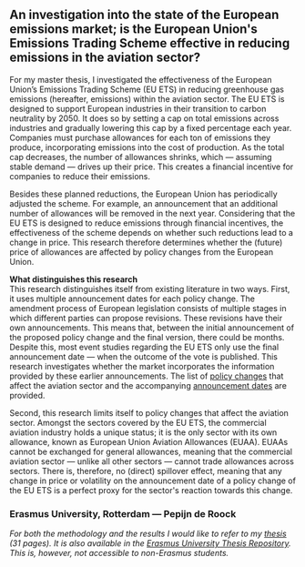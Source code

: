 ## An investigation into the state of the European emissions market; is the European Union's Emissions Trading Scheme effective in reducing emissions in the aviation sector?

For my master thesis, I investigated the effectiveness of the European Union’s Emissions Trading Scheme (EU ETS) in reducing greenhouse gas emissions (hereafter, emissions) within the aviation sector. The EU ETS is designed to support European industries in their transition to carbon neutrality by 2050. It does so by setting a cap on total emissions across industries and gradually lowering this cap by a fixed percentage each year. Companies must purchase allowances for each ton of emissions they produce, incorporating emissions into the cost of production. As the total cap decreases, the number of allowances shrinks, which — assuming stable demand — drives up their price. This creates a financial incentive for companies to reduce their emissions.

Besides these planned reductions, the European Union has periodically adjusted the scheme. For example, an announcement that an additional number of allowances will be removed in the next year. Considering that the EU ETS is designed to reduce emissions through financial incentives, the effectiveness of the scheme depends on whether such reductions lead to a change in price. This research therefore determines whether the (future) price of allowances are affected by policy changes from the European Union.

**What distinguishes this research**  
This research distinguishes itself from existing literature in two ways. First, it uses multiple announcement dates for each policy change. The amendment process of European legislation consists of multiple stages in which different parties can propose revisions. These revisions have their own announcements. This means that, between the initial announcement of the proposed policy change and the final version, there could be months. Despite this, most event studies regarding the EU ETS only use the final announcement date — when the outcome of the vote is published. This research investigates whether the market incorporates the information provided by these earlier announcements. The list of [policy changes](data/policy_changes.pdf) that affect the aviation sector and the accompanying [announcement dates](data/announcements.pdf) are provided.

Second, this research limits itself to policy changes that affect the aviation sector. Amongst the sectors covered by the EU ETS, the commercial aviation industry holds a unique status; it is the only sector with its own allowance, known as European Union Aviation Allowances (EUAA). EUAAs cannot be exchanged for general allowances, meaning that the commercial aviation sector — unlike all other sectors — cannot trade allowances across sectors. There is, therefore, no (direct) spillover effect, meaning that any change in price or volatility on the announcement date of a policy change of the EU ETS is a perfect proxy for the sector's reaction towards this change.

### **Erasmus University, Rotterdam** — Pepijn de Roock
*For both the methodology and the results I would like to refer to my [thesis](thesis.pdf) (31 pages). It is also available in the [Erasmus University Thesis Repository](https://thesis.eur.nl/pub/71921). This is, however, not accessible to non-Erasmus students.*

